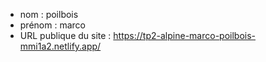 - nom : poilbois
- prénom : marco
- URL publique du site : https://tp2-alpine-marco-poilbois-mmi1a2.netlify.app/
